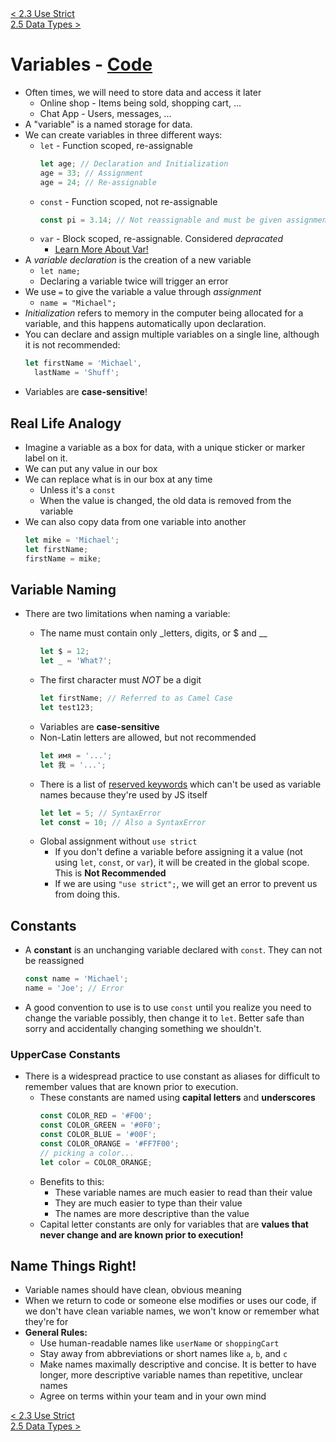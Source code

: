 <div>
    <a href="./2.3-use-strict.md">< 2.3 Use Strict</a>
</div>
<div>
    <a href="./2.5-data-types.md"> 2.5 Data Types ></a>
</div>

# **Variables** - [Code](./2.4-variables.js)

- Often times, we will need to store data and access it later
  - Online shop - Items being sold, shopping cart, ...
  - Chat App - Users, messages, ...
- A "variable" is a named storage for data.
- We can create variables in three different ways:
  - `let` - Function scoped, re-assignable
    ```javascript
    let age; // Declaration and Initialization
    age = 33; // Assignment
    age = 24; // Re-assignable
    ```
  - `const` - Function scoped, not re-assignable
    ```javascript
    const pi = 3.14; // Not reassignable and must be given assignment upon declarataion and initialization
    ```
  - `var` - Block scoped, re-assignable. Considered _depracated_
    - <a href="https://javascript.info/var">Learn More About Var!</a>
- A _variable declaration_ is the creation of a new variable
  - `let name;`
  - Declaring a variable twice will trigger an error
- We use `=` to give the variable a value through _assignment_
  - `name = "Michael";`
- _Initialization_ refers to memory in the computer being allocated for a variable, and this happens automatically upon declaration.
- You can declare and assign multiple variables on a single line, although it is not recommended:
  ```javascript
  let firstName = 'Michael',
  	lastName = 'Shuff';
  ```
- Variables are **case-sensitive**!

## **Real Life Analogy**

- Imagine a variable as a box for data, with a unique sticker or marker label on it.
- We can put any value in our box
- We can replace what is in our box at any time
  - Unless it's a `const`
  - When the value is changed, the old data is removed from the variable
- We can also copy data from one variable into another
  ```javascript
  let mike = 'Michael';
  let firstName;
  firstName = mike;
  ```

## **Variable Naming**

- There are two limitations when naming a variable:

  - The name must contain only \_letters, digits, or $ and \_\_
    ```javascript
    let $ = 12;
    let _ = 'What?';
    ```
  - The first character must _NOT_ be a digit
    ```javascript
    let firstName; // Referred to as Camel Case
    let test123;
    ```
  - Variables are **case-sensitive**
  - Non-Latin letters are allowed, but not recommended
    ```javascript
    let имя = '...';
    let 我 = '...';
    ```
  - There is a list of <a href="https://developer.mozilla.org/en-US/docs/Web/JavaScript/Reference/Lexical_grammar#Keywords">reserved keywords</a> which can't be used as variable names because they're used by JS itself
    ```javascript
    let let = 5; // SyntaxError
    let const = 10; // Also a SyntaxError
    ```
  - Global assignment without `use strict`
    - If you don't define a variable before assigning it a value (not using `let`, `const`, or `var`), it will be created in the global scope. This is **Not Recommended**
    - If we are using `"use strict";`, we will get an error to prevent us from doing this.

## **Constants**

- A **constant** is an unchanging variable declared with `const`. They can not be reassigned
  ```javascript
  const name = 'Michael';
  name = 'Joe'; // Error
  ```
- A good convention to use is to use `const` until you realize you need to change the variable possibly, then change it to `let`. Better safe than sorry and accidentally changing something we shouldn't.

### **UpperCase Constants**

- There is a widespread practice to use constant as aliases for difficult to remember values that are known prior to execution.
  - These constants are named using **capital letters** and **underscores**
    ```javascript
    const COLOR_RED = '#F00';
    const COLOR_GREEN = '#0F0';
    const COLOR_BLUE = '#00F';
    const COLOR_ORANGE = '#FF7F00';
    // picking a color...
    let color = COLOR_ORANGE;
    ```
  - Benefits to this:
    - These variable names are much easier to read than their value
    - They are much easier to type than their value
    - The names are more descriptive than the value
  - Capital letter constants are only for variables that are **values that never change and are known prior to execution!**

## **Name Things Right!**

- Variable names should have clean, obvious meaning
- When we return to code or someone else modifies or uses our code, if we don't have clean variable names, we won't know or remember what they're for
- **General Rules:**
  - Use human-readable names like `userName` or `shoppingCart`
  - Stay away from abbreviations or short names like `a`, `b`, and `c`
  - Make names maximally descriptive and concise. It is better to have longer, more descriptive variable names than repetitive, unclear names
  - Agree on terms within your team and in your own mind

<div>
    <a href="./2.3-use-strict.md">< 2.3 Use Strict</a>
</div>
<div>
    <a href="./2.5-data-types.md"> 2.5 Data Types ></a>
</div>
